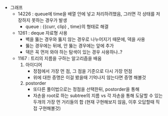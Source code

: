 * 그래프
    * 14226 : queue에 time을 배열 안에 넣고 처리하려했음, 그러면 각 상태를 저장하지 못하는 경우가 발생
        * queue : {{curr, clip} , time}의 형태로 해결
    * 1261 : deque 자료형 사용
        * 벽을 뚫는 경우와 뚫지 않는 경우로 나누어지기 때문에, 덱을 사용
        * 뚫는 경우에는 뒤에, 안 뚫는 경우에는 앞에 추가
        * 덱은 꼭 먼저 와야 하는 탐색이 있는 경우 사용하나..?
    * 1167 : 트리의 지름을 구하는 알고리즘을 배움 
        1. 아이디어
            * 정점에서 가장 먼 점, 그 점을 기준으로 다시 가장 먼점
            * 위에 대한 증명은 이걸 봤을때 기억나지 않는다면 증명 해볼것
        2. postorder
            * 또다른 풀이법으로는 정점을 선택한뒤, postorder을 통해 
            * 자손을 root로 하는 subtree의 지름 vs 각 자손을 통해 도달할 수 있는 두개의 가장 먼 거리들의 합 (현재 구현해보지 않음, 이후 오답할때 직접 구현해볼것)